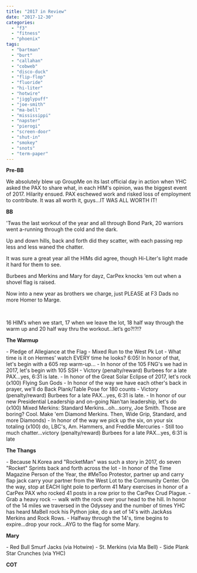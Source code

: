 ```yaml
---
title: "2017 in Review"
date: "2017-12-30"
categories: 
  - "f3"
  - "fitness"
  - "phoenix"
tags: 
  - "bartman"
  - "burt"
  - "callahan"
  - "cobweb"
  - "disco-duck"
  - "flip-flop"
  - "fluoride"
  - "hi-liter"
  - "hotwire"
  - "jigglypuff"
  - "joe-smith"
  - "ma-bell"
  - "mississippi"
  - "napster"
  - "pierogi"
  - "screen-door"
  - "shut-in"
  - "smokey"
  - "snots"
  - "term-paper"
---
```


**Pre-BB**

We absolutely blew up GroupMe on its last official day in action when YHC asked the PAX to share what, in each HIM's opinion, was the biggest event of 2017. Hilarity ensued. PAX eschewed work and risked loss of employment to contribute. It was all worth it, guys...IT WAS ALL WORTH IT!

**BB**

'Twas the last workout of the year and all through Bond Park, 20 warriors went a-running through the cold and the dark.

Up and down hills, back and forth did they scatter, with each passing rep less and less waned the chatter.

It was sure a great year all the HIMs did agree, though Hi-Liter's light made it hard for them to see.

Burbees and Merkins and Mary for dayz, CarPex knocks ‘em out when a shovel flag is raised.

Now into a new year as brothers we charge, just PLEASE at F3 Dads no more Homer to Marge.

 

16 HIM’s when we start, 17 when we leave the lot, 18 half way through the warm up and 20 half way thru the workout...let’s go?!?!?

**The Warmup**

\- Pledge of Allegiance at the Flag - Mixed Run to the West Pk Lot - What time is it on Hermes' watch EVERY time he looks? 6:05! In honor of that, let's begin with a 605 rep warm-up... - In honor of the 105 FNG's we had in 2017, let's begin with 105 SSH - Victory (penalty/reward) Burbees for a late PAX...yes, 6:31 is late. - In honor of the Great Solar Eclipse of 2017, let's rock (x100) Flying Sun Gods - In honor of the way we have each other's back in prayer, we'll do Back Plank/Table Pose for 180 counts - Victory (penalty/reward) Burbees for a late PAX...yes, 6:31 is late. - In honor of our new Presidential Leadership and on-going Nan'tan leadership, let's do (x100) Mixed Merkins: Standard Merkins...oh...sorry, Joe Smith. Those are boring? Cool. Make 'em Diamond Merkins. Then, Wide Grip, Standard, and more Diamonds) - In honor of the way we pick up the six, on your six totaling (x100) do, LBC's, Am. Hammers, and Freddie Mercuries - Still too much chatter...victory (penalty/reward) Burbees for a late PAX...yes, 6:31 is late

**The Thangs**

\- Because N.Korea and "RocketMan" was such a story in 2017, do seven "Rocket" Sprints back and forth across the lot - In honor of the Time Magazine Person of the Year, the #MeToo Protestor, partner up and carry flap jack carry your partner from the West Lot to the Community Center. On the way, stop at EACH light pole to perform 41 Mary exercises in honor of a CarPex PAX who rocked 41 posts in a row prior to the CarPex Crud Plague. - Grab a heavy rock -- walk with the rock over your head to the hill. In honor of the 14 miles we traversed in the Odyssey and the number of times YHC has heard MaBell rock his Python joke, do a set of 14's with JackAss Merkins and Rock Rows. - Halfway through the 14's, time begins to expire...drop your rock...AYG to the flag for some Mary.

**Mary**

\- Red Bull Smurf Jacks (via Hotwire) - St. Merkins (via Ma Bell) - Side Plank Star Crunches (via YHC)

**COT**
